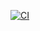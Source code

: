 [![CI](https://github.com/24f3001857/my-404-site/actions/workflows/ci.yml/badge.svg)](https://github.com/24f3001857/my-404-site/actions/workflows/ci.yml)
